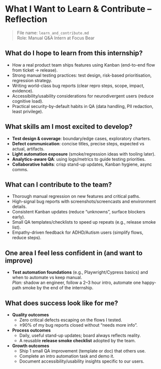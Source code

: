 # What I Want to Learn & Contribute – Reflection

> File name: `learn_and_contribute.md`  
> Role: Manual Q&A Intern at Focus Bear

## What do I hope to learn from this internship?

- How a real product team ships features using Kanban (end-to-end flow from ticket → release).
- Strong manual testing practices: test design, risk-based prioritisation, regression strategy.
- Writing world-class bug reports (clear repro steps, scope, impact, evidence).
- Accessibility/usability considerations for neurodivergent users (reduce cognitive load).
- Practical security-by-default habits in QA (data handling, PII redaction, least privilege).

## What skills am I most excited to develop?

- **Test design & coverage**: boundary/edge cases, exploratory charters.
- **Defect communication**: concise titles, precise steps, expected vs actual, artifacts.
- **Light automation exposure** (smoke/regression ideas with tooling later).
- **Analytics-aware QA**: using logs/metrics to guide testing priorities.
- **Collaborative habits**: crisp stand-up updates, Kanban hygiene, async comms.

## What can I contribute to the team?

- Thorough manual regression on new features and critical paths.
- High-signal bug reports with screenshots/screencasts and environment details.
- Consistent Kanban updates (reduce “unknowns”, surface blockers early).
- Small QA templates/checklists to speed up repeats (e.g., release smoke list).
- Empathy-driven feedback for ADHD/Autism users (simplify flows, reduce steps).

## One area I feel less confident in (and want to improve)

- **Test automation foundations** (e.g., Playwright/Cypress basics) and when to automate vs keep manual.  
  _Plan:_ shadow an engineer, follow a 2–3 hour intro, automate one happy-path smoke by the end of the internship.

## What does success look like for me?

- **Quality outcomes**
  - Zero critical defects escaping on the flows I tested.
  - ≥90% of my bug reports closed without “needs more info”.
- **Process outcomes**
  - Daily, useful stand-up updates; board always reflects reality.
  - A reusable **release smoke checklist** adopted by the team.
- **Growth outcomes**
  - Ship 1 small QA improvement (template or doc) that others use.
  - Complete an intro automation task and demo it.
  - Document accessibility/usability insights specific to our users.
